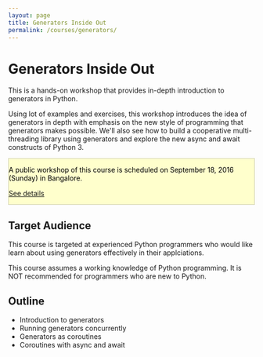 ```yaml
---
layout: page
title: Generators Inside Out
permalink: /courses/generators/
---
```


# Generators Inside Out

This is a hands-on workshop that provides in-depth introduction to generators in Python.

Using lot of examples and exercises, this workshop introduces the idea of generators in depth with emphasis on the new style of programming that generators makes possible. We'll also see how to build a cooperative multi-threading library using generators and explore the new async and await constructs of Python 3.

<div class="alert alert-info" style="background: #ffc; color: black; border: 1px solid #cca;">
<p>A public workshop of this course is scheduled on September 18, 2016 (Sunday) in Bangalore.</p>

<p><a class="btn btn-primary" href="/workshops/2016/generators-inside-out/">See details</a></p>
</div>

## Target Audience

This course is targeted at experienced Python programmers who would like learn about using generators effectively in their applciations.

This course assumes a working knowledge of Python programming. It is NOT recommended for programmers who are new to Python.

## Outline

* Introduction to generators
* Running generators concurrently
* Generators as coroutines
* Coroutines with async and await
